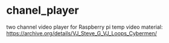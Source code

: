 # chanel_player
two channel video player for Raspberry pi
temp video material: https://archive.org/details/VJ_Steve_G_VJ_Loops_Cybermen/
